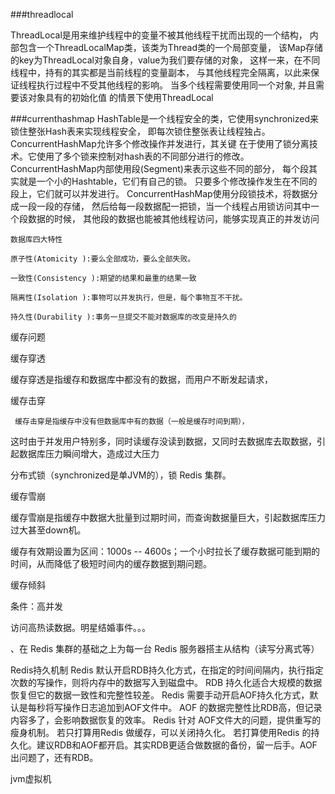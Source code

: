 ###threadlocal

  ThreadLocal是用来维护线程中的变量不被其他线程干扰而出现的一个结构，
            内部包含一个ThreadLocalMap类，该类为Thread类的一个局部变量，
            该Map存储的key为ThreadLocal对象自身，value为我们要存储的对象，
            这样一来，在不同线程中，持有的其实都是当前线程的变量副本，
            与其他线程完全隔离，以此来保证线程执行过程中不受其他线程的影响。
            当多个线程需要使用同一个对象,
            并且需要该对象具有的初始化值 的情景下使用ThreadLocal
            
###currenthashmap
HashTable是一个线程安全的类，它使用synchronized来锁住整张Hash表来实现线程安全，
即每次锁住整张表让线程独占。ConcurrentHashMap允许多个修改操作并发进行，其关键
在于使用了锁分离技术。它使用了多个锁来控制对hash表的不同部分进行的修改。
ConcurrentHashMap内部使用段(Segment)来表示这些不同的部分，
每个段其实就是一个小的Hashtable，它们有自己的锁。
只要多个修改操作发生在不同的段上，它们就可以并发进行。
ConcurrentHashMap使用分段锁技术，将数据分成一段一段的存储，
然后给每一段数据配一把锁，当一个线程占用锁访问其中一个段数据的时候，
其他段的数据也能被其他线程访问，能够实现真正的并发访问

  
    数据库四大特性
    
    原子性(Atomicity ):要么全部成功，要么全部失败。
    
    一致性(Consistency ):期望的结果和最重的结果一致
    
    隔离性(Isolation ):事物可以并发执行，但是，每个事物互不干扰。
    
    持久性(Durability ):事务一旦提交不能对数据库的改变是持久的

缓存问题

缓存穿透

  缓存穿透是指缓存和数据库中都没有的数据，而用户不断发起请求，

缓存击穿 

     缓存击穿是指缓存中没有但数据库中有的数据（一般是缓存时间到期），

这时由于并发用户特别多，同时读缓存没读到数据，又同时去数据库去取数据，引起数据库压力瞬间增大，造成过大压力

分布式锁（synchronized是单JVM的），锁 Redis 集群。

缓存雪崩 

缓存雪崩是指缓存中数据大批量到过期时间，而查询数据量巨大，引起数据库压力过大甚至down机。

缓存有效期设置为区间：1000s -- 4600s；一个小时拉长了缓存数据可能到期的时间，从而降低了极短时间内的缓存数据到期问题。

缓存倾斜  

条件：高并发

访问高热读数据。明星结婚事件。。。

、在 Redis 集群的基础之上为每一台 Redis 服务器搭主从结构（读写分离式等）

Redis持久机制
Redis 默认开启RDB持久化方式，在指定的时间间隔内，执行指定次数的写操作，则将内存中的数据写入到磁盘中。
RDB 持久化适合大规模的数据恢复但它的数据一致性和完整性较差。
Redis 需要手动开启AOF持久化方式，默认是每秒将写操作日志追加到AOF文件中。
AOF 的数据完整性比RDB高，但记录内容多了，会影响数据恢复的效率。
Redis 针对 AOF文件大的问题，提供重写的瘦身机制。
若只打算用Redis 做缓存，可以关闭持久化。
若打算使用Redis 的持久化。建议RDB和AOF都开启。其实RDB更适合做数据的备份，留一后手。AOF出问题了，还有RDB。

jvm虚拟机
    
